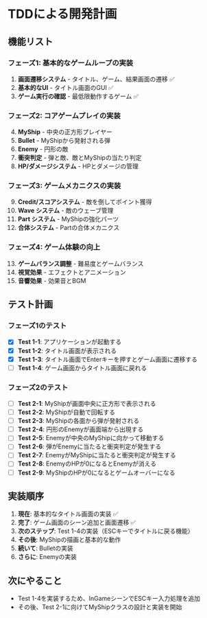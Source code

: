 # TDDによる開発計画

## 機能リスト

### フェーズ1: 基本的なゲームループの実装
1. **画面遷移システム** - タイトル、ゲーム、結果画面の遷移 ✅
2. **基本的なUI** - タイトル画面のGUI ✅
3. **ゲーム実行の確認** - 最低限動作するゲーム ✅

### フェーズ2: コアゲームプレイの実装
4. **MyShip** - 中央の正方形プレイヤー
5. **Bullet** - MyShipから発射される弾
6. **Enemy** - 円形の敵
7. **衝突判定** - 弾と敵、敵とMyShipの当たり判定
8. **HP/ダメージシステム** - HPとダメージの管理

### フェーズ3: ゲームメカニクスの実装
9. **Credit/スコアシステム** - 敵を倒してポイント獲得
10. **Wave システム** - 敵のウェーブ管理
11. **Part システム** - MyShipの強化パーツ
12. **合体システム** - Partの合体メカニクス

### フェーズ4: ゲーム体験の向上
13. **ゲームバランス調整** - 難易度とゲームバランス
14. **視覚効果** - エフェクトとアニメーション
15. **音響効果** - 効果音とBGM

## テスト計画

### フェーズ1のテスト
- [x] **Test 1-1**: アプリケーションが起動する
- [x] **Test 1-2**: タイトル画面が表示される
- [x] **Test 1-3**: タイトル画面でEnterキーを押すとゲーム画面に遷移する
- [ ] **Test 1-4**: ゲーム画面からタイトル画面に戻れる

### フェーズ2のテスト
- [ ] **Test 2-1**: MyShipが画面中央に正方形で表示される
- [ ] **Test 2-2**: MyShipが自動で回転する
- [ ] **Test 2-3**: MyShipの各面から弾が発射される
- [ ] **Test 2-4**: 円形のEnemyが画面端から出現する
- [ ] **Test 2-5**: Enemyが中央のMyShipに向かって移動する
- [ ] **Test 2-6**: 弾がEnemyに当たると衝突判定が発生する
- [ ] **Test 2-7**: EnemyがMyShipに当たると衝突判定が発生する
- [ ] **Test 2-8**: EnemyのHPが0になるとEnemyが消える
- [ ] **Test 2-9**: MyShipのHPが0になるとゲームオーバーになる

## 実装順序

1. **現在**: 基本的なタイトル画面の実装 ✅
2. **完了**: ゲーム画面のシーン追加と画面遷移 ✅
3. **次のステップ**: Test 1-4の実装（ESCキーでタイトルに戻る機能）
4. **その後**: MyShipの描画と基本的な動作
5. **続いて**: Bulletの実装
6. **さらに**: Enemyの実装

## 次にやること
- Test 1-4を実装するため、InGameシーンでESCキー入力処理を追加
- その後、Test 2-1に向けてMyShipクラスの設計と実装を開始

